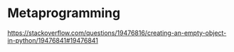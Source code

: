 # Metaprogramming


https://stackoverflow.com/questions/19476816/creating-an-empty-object-in-python/19476841#19476841
